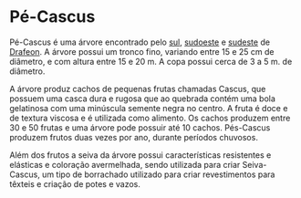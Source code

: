 <!-- TITLE: Pé-Cascus -->
<!-- SUBTITLE: Visão geral sobre Pé-Cascus -->

# Pé-Cascus
Pé-Cascus é uma árvore encontrado pelo [sul](http://localhost/lugares/plano-material/drafeon/sul-de-drafeon#sul-de-drafeon), [sudoeste](http://localhost/lugares/plano-material/drafeon/sudoeste-de-drafeon#sudoeste-de-drafeon) e [sudeste](http://localhost/lugares/plano-material/drafeon/sudeste-de-drafeon#sudeste-de-drafeon) de [Drafeon](http://localhost/lugares/plano-material/drafeon#drafeon). A árvore possui um tronco fino, variando entre 15 e 25 cm de diâmetro, e com altura entre 15 e 20 m. A copa possui cerca de 3 a 5 m. de diâmetro. 

A árvore produz cachos de pequenas frutas chamadas Cascus, que possuem uma casca dura e rugosa que ao quebrada contém uma bola gelatinosa com uma minúscula semente negra no centro. A fruta é doce e de textura viscosa e é utilizada como alimento. Os cachos produzem entre 30 e 50 frutas e uma árvore pode possuir até 10 cachos. Pés-Cascus produzem frutos duas vezes por ano, durante períodos chuvosos. 

Além dos frutos a seiva da árvore possui características resistentes e elásticas e coloração avermelhada, sendo utilizada para criar Seiva-Cascus, um tipo de borrachado utilizado para criar revestimentos para têxteis e criação de potes e vazos.

